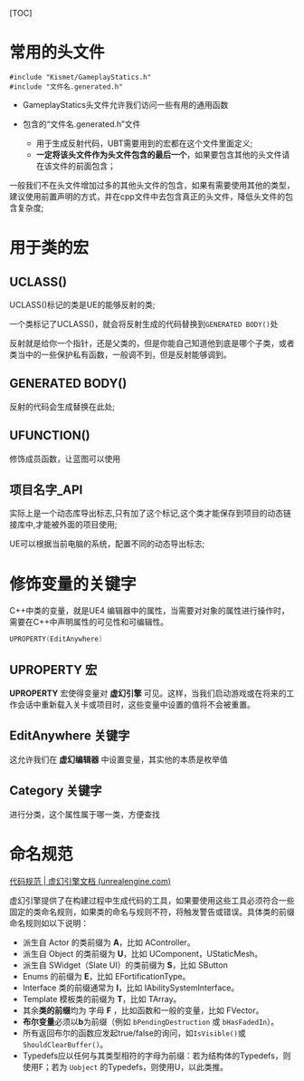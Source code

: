 [TOC]

# 常用的头文件

```
#include "Kismet/GameplayStatics.h"
#include "文件名.generated.h"
```

- GameplayStatics头文件允许我们访问一些有用的通用函数

- 包含的“文件名.generated.h”文件

  - 用于生成反射代码，UBT需要用到的宏都在这个文件里面定义;
  - **一定将该头文件作为头文件包含的最后一个**，如果要包含其他的头文件请在该文件的前面包含；

一般我们不在头文件增加过多的其他头文件的包含，如果有需要使用其他的类型，建议使用前置声明的方式，并在cpp文件中去包含真正的头文件，降低头文件的包含复杂度;

  

# 用于类的宏

## UCLASS()

UCLASS()标记的类是UE的能够反射的类;

一个类标记了UCLASS()，就会将反射生成的代码替换到`GENERATED BODY()`处

反射就是给你一个指针，还是父类的，但是你能自己知道他到底是哪个子类，或者类当中的一些保护私有函数，一般调不到，但是反射能够调到。



## GENERATED BODY()

反射的代码会生成替换在此处;



## UFUNCTION()

修饰成员函数，让蓝图可以使用



## 项目名字_API

实际上是一个动态库导出标志,只有加了这个标记,这个类才能保存到项目的动态链接库中,才能被外面的项目使用;

UE可以根据当前电脑的系统，配置不同的动态导出标志;



# 修饰变量的关键字

C++中类的变量，就是UE4 编辑器中的属性，当需要对对象的属性进行操作时，需要在C++中声明属性的可见性和可编辑性。

```cpp
UPROPERTY(EditAnywhere)
```

## **UPROPERTY** 宏

**UPROPERTY** 宏使得变量对 **虚幻引擎** 可见。这样，当我们启动游戏或在将来的工作会话中重新载入关卡或项目时，这些变量中设置的值将不会被重置。



## **EditAnywhere** 关键字

这允许我们在 **虚幻编辑器** 中设置变量，其实他的本质是枚举值



## Category 关键字

进行分类，这个属性属于哪一类，方便查找





# 命名规范

[代码规范 | 虚幻引擎文档 (unrealengine.com)](https://docs.unrealengine.com/4.26/zh-CN/ProductionPipelines/DevelopmentSetup/CodingStandard/)

虚幻引擎提供了在构建过程中生成代码的工具，如果要使用这些工具必须符合一些固定的类命名规则，如果类的命名与规则不符，将触发警告或错误。具体类的前缀命名规则如以下说明：

- 派生自 Actor 的类前缀为 **A**，比如 AController。
- 派生自 Object 的类前缀为 **U**，比如 UComponent，UStaticMesh。
- 派生自 SWidget（Slate UI）的类前缀为 **S**，比如 SButton
- Enums 的前缀为 **E**，比如 EFortificationType。
- Interface 类的前缀通常为 **I**，比如 IAbilitySystemInterface。
- Template 模板类的前缀为 **T**，比如 TArray。
- 其余**类的前缀**均为 字母 **F** ，比如函数和一般的变量，比如 FVector。
- **布尔变量**必须以**b**为前缀（例如 `bPendingDestruction` 或 `bHasFadedIn`）。
- 所有返回布尔的函数应发起true/false的询问，如`IsVisible()`或`ShouldClearBuffer()`。
- Typedefs应以任何与其类型相符的字母为前缀：若为结构体的Typedefs，则使用F；若为 `Uobject` 的Typedefs，则使用U，以此类推。

